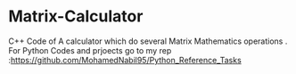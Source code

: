 # Matrix-Calculator
C++ Code of A calculator which do several Matrix Mathematics operations .
For Python Codes and prjoects go to my rep :https://github.com/MohamedNabil95/Python_Reference_Tasks
